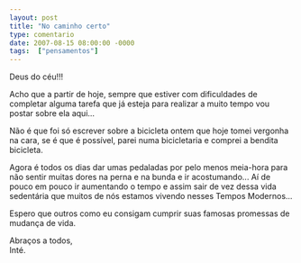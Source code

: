 ```yaml
---
layout: post
title: "No caminho certo"
type: comentario
date: 2007-08-15 08:00:00 -0000
tags:  ["pensamentos"]
---
```

Deus do céu!!!

Acho que a partir de hoje, sempre que estiver com dificuldades de completar alguma tarefa que já esteja para realizar a muito tempo vou postar sobre ela aqui...

Não é que foi só escrever sobre a bicicleta ontem que hoje tomei vergonha na cara, se é que é possível, parei numa bicicletaria e comprei a bendita bicicleta.

Agora é todos os dias dar umas pedaladas por pelo menos meia-hora para não sentir muitas dores na perna e na bunda e ir acostumando... Aí de pouco em pouco ir aumentando o tempo e assim sair de vez dessa vida sedentária que muitos de nós estamos vivendo nesses Tempos Modernos...

Espero que outros como eu consigam cumprir suas famosas promessas de mudança de vida.

Abraços a todos,  
Inté.